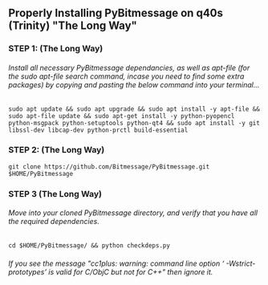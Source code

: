 ## Properly Installing PyBitmessage on q40s (Trinity) "The Long Way"

### STEP 1: (The Long Way)

###### Install all necessary PyBitmessage dependancies, as well as apt-file (for the sudo apt-file search command, incase you need to find some extra packages) by copying and pasting the below command into your terminal...

`sudo apt update && sudo apt upgrade && sudo apt install -y apt-file && sudo apt-file update && sudo apt-get install -y python-pyopencl python-msgpack python-setuptools python-qt4 && sudo apt install -y git libssl-dev libcap-dev python-prctl build-essential`

### STEP 2: (The Long Way)
`git clone https://github.com/Bitmessage/PyBitmessage.git $HOME/PyBitmessage`

### STEP 3 (The Long Way)
###### Move into your cloned PyBitmessage directory, and verify that you have all the required dependencies.
`cd $HOME/PyBitmessage/ && python checkdeps.py`
###### If you see the message "cc1plus: warning: command line option ‘ -Wstrict-prototypes’ is valid for C/ObjC but not for C++" then ignore it.
